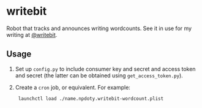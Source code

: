 # writebit
Robot that tracks and announces writing wordcounts. See it in use for my writing at [@writebit](https://twitter.com/writebit).

## Usage

1. Set up `config.py` to include consumer key and secret and access token and secret (the latter can be obtained using `get_access_token.py`).

2. Create a `cron` job, or equivalent. For example:

        launchctl load ./name.npdoty.writebit-wordcount.plist